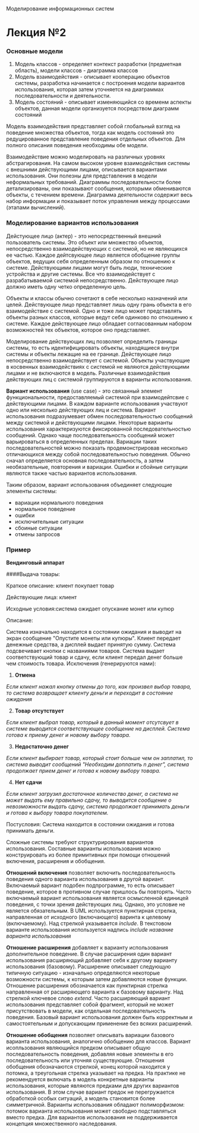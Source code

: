 Моделирование информационных систем

# Лекция №2
### Основные модели

1. Модель классов - определяет контекст разработки (предметная область), модели классов - диаграмма классов
2. Модель взаимодействия - описывает кооперацию объектов системы, разработка начинается с построения модели вариантов использования, которая затем уточняется на диаграммах последовательности и деятельности.
3. Модель состояний - описывает изменяющийся со временм аспекты объектов, данная модели организуется посредством диаграмм состояний

Модель взаимодействия представляет собой глобальный взгляд на поведение множества объектов, тогда как модель состояний это редуцированное представление поведения отдельных объектов. Для полного описания поведения необходимы обе модели. 

Взаимодействие можно моделировать на различных уровнях абстрагирования. На самом высоком уровне взаимодействия системы с внешними действующими лицами, описывается вариантами использования. Они полезны для представления в модели неформальных требований. Диаграммы последовательности более детализированы, они показывают сообщения, которыми обмениваются объекты, с течением времени. Диаграмма деятельности содержит весь набор информации и показывает поток управления между процессами (этапами вычислений).


### Моделирование вариантов использования
Дейстующее лицо (актер) - это непосредственный внешний пользователь системы. Это объект или множество объектов, непосредственно взаимодействующих с системой, но не являющихся ее частью. Каждое дейтсвующее лицо является обобщение группы объектов, ведущих себя определенным образом по отношению к системе. Действующими лицами могут быть люди, технические устройства и другие системы. Все что взаимодействует с разрабатываемой системой непосредственно. Действующее лицо должно иметь одну четко определенную цель. 

Объекты и классы обычно сочетают в себе несколько назначений или целей. Действующее лицо представляет лишь одну грань объекта в его взаимодействие с системой. Одно и тоже лицо может представлять объекты разных классов, которые ведут себя одинково по отношению к системе. Каждое действующее лицо обладает согласованным набором возможностей тех объектов, которое оно представляет.

Моделирование действующих лиц позволяет определить границы системы, то есть идентифицировать объекты, находящиеся внутри системы и объекты лежащие на ее границе. Действующее лицо непосредственно взаимодействует с системой. 
Объекты участвующие в косвенных взаимодействиях с системой не являются действующими лицами и не включаются в модель. 
Различные взаимодействия действующих лиц с системой группируются в варианты использования.

**Вариант использования** (use case) - это связанный элемент функциональности, предоставляемый системой при взаимодейтсвие с действующими лицами. В каждом варианте использования участвуют одно или несколько действующих лиц и система. Вариант использования подразумевает обмен последовательностью сообщений между системой и действующими лицами. Некоторые варианты использования характеризуются фиксированной последовательностью сообщений. Однако чаще последовательность сообщений может варьироваться в определенных пределах. 
Вариации таких последовательностей можно показать продемонстрировав несколько отличающихся между собой последовательностью поведения. Обычно сначал определяется основная последовательность, а затем необязательные, повторения и вариации.
Ошибки и сбойные ситуации являются также частью вариантов использования. 

Таким образом, вариант использования объединяет следующие элементы системы:
- вариации нормального поведения
- нормальное поведение
- ошибки
- исключительные ситуации
- сбоиные ситуации
- отмены запросов

### Пример
**Вендинговый аппарат**

####Выдача товары:

Краткое описание: клиент покупает товар

Действующие лица: клиент

Исходные условия:cистема ожидает опускание монет или купюр

Описание:

Система изначально находится в состоянии ожидания и выводит на экран сообщение "Опустите монеты или купюры". Клиент передает денежные средства, а дисплей выдает принятую сумму. Система подсвечивает кнопки с названиями товаров. Система выдает соответствующий товар и сдачу, если клиент передал денег больше чем стоимость товара.
Исключения (генерируются нами):
1. **Отмена**

*Если клиент нажал кнопку отмены до того, как произвел выбор товара, то система возвращает клиенту деньги и переходит в состояние ожидания*

2. **Товар отсутствует**

*Если клиент выбрал товар, который в данный момент отсутсвует в системе выводится соответствующее сообщение на дисплей. Система готова к приему денег и новому выбору товара.*

3. **Недостаточно денег**

*Если клиент выбирает товар, который стоит больше чем он заплатил, то система выводит сообщений "Необходим доплатить n денег", система продолжает прием денег и готова к новому выбору товара.*

4. **Нет сдачи**

*Если клиент загрузил достаточное количество денег, а система не может выдать ему правильно сдачу, то выводится сообщение о невозможности выдать сдачу, система продолжает принимать деньги и готова к выбору товара покупателем.*

Постусловия:
Система находится в состоянии ожидания и готова принимать деньги.



Сложные системы требуют структурирования вариантов использования. Составные варианты использования можно конструировать из более примитивных при помощи отношений включения, расширения и обобщения.

**Отношений включения** позволяет включить последовательность поведения одного варианта использования в другой вариант. Включаемый вариант подобен подпрограмме, то есть описывает поведение, которое в противном случае пришлось бы повторять. Часто включаемый вариант использования является осмысленной единицей поведения, с точки зрения действующих лиц. Однако, это условие не является обязательным. 
В UML используется пунктирная стрелка, направленная от исходного (включающего) варинта к целевому (включаемому). Над стрелкой указывается *include*. В текстовом варианте использования используется надпись *include название варианта использования*

**Отношение расширения** добавляет к варианту использования дополнительное поведение.  В случае расширения один вариант использования расширяющий добавляет себя к другому варианту использования (базовому). Расширение описывает следующую типичную ситуацию - изначально определяются некоторые возможности системы, к которым затем добавляются новые функции.
Отношение расширения обозначается как пунктирная стрелка направленная от расширяющего варианта к базовому варианту. Над стрелкой ключевое слово *extend*. Часто расширяющий вариант использования представляет собой фрагмент, который не может присутствовать в модели, как отдельная последовательность поведения. Базовый вариант использования должен быть корректным и самостоятельным и допускающим применение без всяких расширений. 

**Отношение обобщения** позволяет описывать вариации базового варианта использования, аналогично обобщению для классов. Вариант исопльзования являющийся предком описывает общую последовательность поведения, добавляя новые элементы в его последовательность или уточняя существующие. Отношения обобщения обозначаются стрелкой, конец которой находится у потомка, а треугольная стрелка указывает на предка.
На практике не рекомендуется включать в модель конкретные варианты использования, которые являются предками для других вариантов использования. В этом случае вариант предок не перегружается обработкой особых ситуаций, а модель становится более симметричной. Варианты использования обладают полиморфизмом: потомок варианта использования может свободно подставляться вместо предка. Для вариантов использования не поддерживается концепция множественного наследования. 








